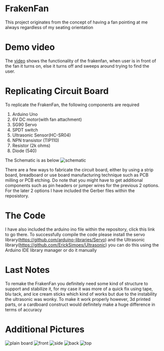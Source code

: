 # FrakenFan
This project originates from the concept of having a fan pointing at me always regardless of my seating orientation
# Demo video
The [video](https://youtu.be/52zXk20yyTI) shows the functionality of the frakenfan, when user is in front of the fan it turns on, else it turns off and sweeps around trying to find the user. 
# Replicating Circuit Board
To replicate the FrakenFan, the following components are required

1. Arduino Uno
2. 6V DC motor(with fan attachment)
3. SG90 Servo
4. SPDT switch
5. Ultrasonic Sensor(HC-SR04)
6. NPN transistor (TIP110)
7. Resistor (2k ohms)
8. Diode (540)

The Schematic is as below
![schematic](./Pictures/schematic.png)

There are a few ways to fabricate the circuit board, either by using a strip board, breadboard or use board manufacturing technique such as PCB milling or PCB etching. Do note that you might have to get additional components such as pin headers or jumper wires for the previous 2 options. For the later 2 options I have included the Gerber files within the reposistory.

# The Code
I have also included the arduino ino file within the repository, click this link to go there. To successfully compile the code please install the servo library(https://github.com/arduino-libraries/Servo) and the Ultrasonic library(https://github.com/ErickSimoes/Ultrasonic) you can do this using the Arduino IDE library manager or do it manually
# Last Notes
To remake the FrakenFan you definitely need some kind of structure to support and stabilize it, for my case it was more of a quick fix using tape, blu tack, and ice cream sticks which kind of works but due to the instability the ultrasonic was wonky. To make it work properly however, 3d printed parts, or a cardboard construct would definitely make a huge difference in terms of accuracy
# Additional Pictures
![plain board](./Pictures/plain_board.jpg)
![front](./Pictures/front.jpg)
![side](./Pictures/side.jpg)
![back](./Pictures/back.jpg)
![top](./Pictures/top.jpg)



